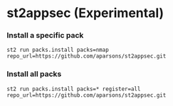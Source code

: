 # st2appsec (Experimental)

### Install a specific pack
```
st2 run packs.install packs=nmap repo_url=https://github.com/aparsons/st2appsec.git
```

### Install all packs
```
st2 run packs.install packs=* register=all repo_url=https://github.com/aparsons/st2appsec.git
```
